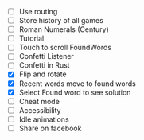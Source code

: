 - [ ] Use routing
- [ ] Store history of all games
- [ ] Roman Numerals (Century)
- [ ] Tutorial
- [ ] Touch to scroll FoundWords
- [ ] Confetti Listener
- [ ] Confetti in Rust
- [x] Flip and rotate
- [x] Recent words move to found words
- [x] Select Found word to see solution
- [ ] Cheat mode
- [ ] Accessibility
- [ ] Idle animations
- [ ] Share on facebook